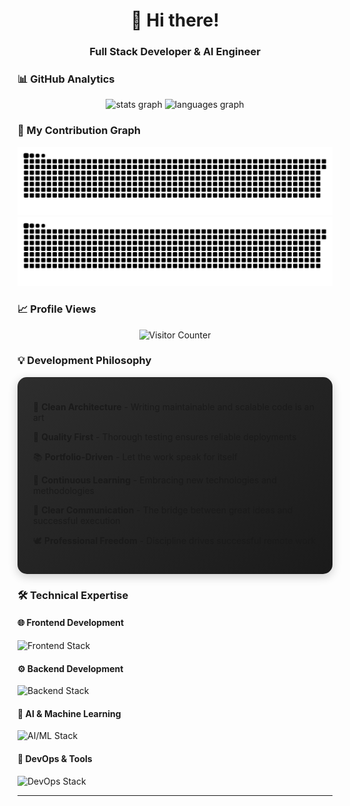 <div align="center">
  <h1>👋 Hi there!</h1>
  <h3>Full Stack Developer & AI Engineer</h3>
</div>

### 📊 GitHub Analytics

<div align="center">
  <img src="https://github-readme-stats.vercel.app/api?username=Cooldev0824&hide_title=false&hide_rank=false&show_icons=true&include_all_commits=true&count_private=true&disable_animations=false&theme=dracula&locale=en&hide_border=false" height="150" alt="stats graph"  />
  <img src="https://github-readme-stats.vercel.app/api/top-langs?username=Cooldev0824&locale=en&hide_title=false&layout=compact&card_width=320&langs_count=6&theme=dracula&hide_border=false" height="150" alt="languages graph"  />
</div>

### 🐍 My Contribution Graph

![github contribution grid snake animation](https://raw.githubusercontent.com/Cooldev0824/Cooldev0824/output/snake-dark.svg#gh-dark-mode-only)
![github contribution grid snake animation](https://raw.githubusercontent.com/Cooldev0824/Cooldev0824/output/snake.svg#gh-light-mode-only)


### 📈 Profile Views

<div align="center">
  <img src="https://profile-counter.glitch.me/Cooldev0824/count.svg?" alt="Visitor Counter" />
</div>

### 💡 Development Philosophy

<div align="left" style="background: linear-gradient(145deg, #2D2D2D, #1a1a1a); padding: 25px; border-radius: 15px; box-shadow: 0 4px 15px rgba(0,0,0,0.2);">
  <p>🎯 <b>Clean Architecture</b> - Writing maintainable and scalable code is an art</p>
  <p>🔁 <b>Quality First</b> - Thorough testing ensures reliable deployments</p>
  <p>📚 <b>Portfolio-Driven</b> - Let the work speak for itself</p>
  <p>🌱 <b>Continuous Learning</b> - Embracing new technologies and methodologies</p>
  <p>💬 <b>Clear Communication</b> - The bridge between great ideas and successful execution</p>
  <p>🕊️ <b>Professional Freedom</b> - Discipline drives successful remote work</p>
</div>

### 🛠️ Technical Expertise

#### 🌐 Frontend Development
<div align="left">
  <img src="https://skillicons.dev/icons?i=react,nextjs,vue,angular,svelte,html,css,tailwind,redux,webpack" height="45" alt="Frontend Stack"/>
</div>

#### ⚙️ Backend Development
<div align="left">
  <img src="https://skillicons.dev/icons?i=nodejs,express,nestjs,django,flask,fastapi,graphql,mysql,mongodb" height="45" alt="Backend Stack"/>
</div>

#### 🤖 AI & Machine Learning
<div align="left">
  <img src="https://skillicons.dev/icons?i=pytorch,tensorflow,opencv,python,cpp" height="45" alt="AI/ML Stack"/>
</div>

#### 🚀 DevOps & Tools
<div align="left">
  <img src="https://skillicons.dev/icons?i=docker,aws,azure,git,github,gitlab,linux,nginx,postman,vscode" height="45" alt="DevOps Stack"/>
</div>

---
